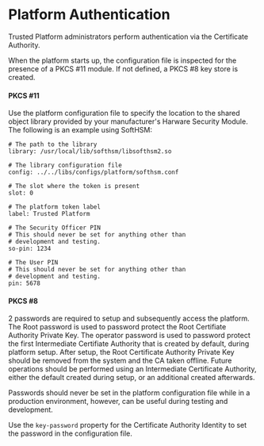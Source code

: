 # Platform Authentication

Trusted Platform administrators perform authentication via the
Certificate Authority.

When the platform starts up, the configuration file is inspected for
the presence of a PKCS #11 module. If not defined, a PKCS #8 key store
is created.


#### PKCS #11

Use the platform configuration file to specify the location to the shared object
library provided by your manufacturer's Harware Security Module. The following is
an example using SoftHSM:

    # The path to the library
    library: /usr/local/lib/softhsm/libsofthsm2.so

    # The library configuration file
    config: ../../libs/configs/platform/softhsm.conf

    # The slot where the token is present
    slot: 0

    # The platform token label
    label: Trusted Platform

    # The Security Officer PIN
    # This should never be set for anything other than
    # development and testing.
    so-pin: 1234

    # The User PIN
    # This should never be set for anything other than
    # development and testing.
    pin: 5678


#### PKCS #8

2 passwords are required to setup and subsequently access the platform. The
Root password is used to password protect the Root Certifiate Authority Private
Key. The operator password is used to password protect the first Intermediate Certifiate Authority that is created by default, during platform setup. After
setup, the Root Certificate Authority Private Key should be removed from the
system and the CA taken offline. Future operations should be performed using
an Intermediate Certificate Authority, either the default created during setup,
or an additional created afterwards.

Passwords should never be set in the platform configuration file while in a
production environment, however, can be useful during testing and development.

Use the `key-password` property for the Certificate Authority Identity to set the
password in the configuration file.
